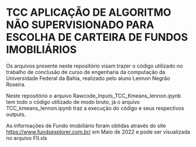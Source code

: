 # TCC APLICAÇÃO DE ALGORITMO NÃO SUPERVISIONADO PARA ESCOLHA DE CARTEIRA DE FUNDOS IMOBILIÁRIOS

Os arquivos presente neste repositório visam trazer o código utilizado no trabalho de conclusão de curso de engenharia da computação da Universidade Federal da Bahia, realizado pelo aluno Lennon Negrão Roseira.

Neste repositório o arquivo Rawcode_Inputs_TCC_Kmeans_lennon.ipynb tem todo o código utilizado de modo bruto, já o arquivo TCC_kmeans_lennon.ipynb traz a execução do código e seus respectivos outputs.

As informações de Fundo imobiliário foram obtidas através do site https://www.fundsexplorer.com.br/ em Maio de 2022 e pode ser visualizada no arquivo FII.xls

